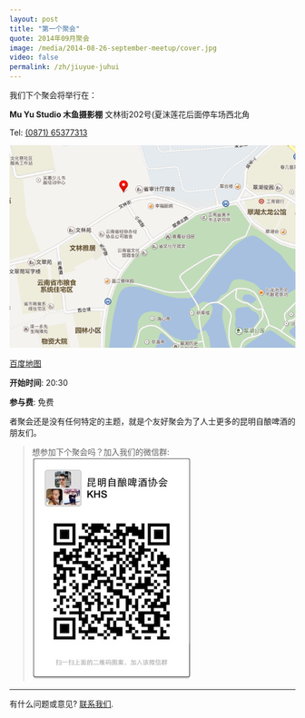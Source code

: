 ```yaml
---
layout: post
title: "第一个聚会"
quote: 2014年09月聚会
image: /media/2014-08-26-september-meetup/cover.jpg
video: false
permalink: /zh/jiuyue-juhui
---
```


我们下个聚会将举行在：

**Mu Yu Studio 木鱼摄影棚**
文林街202号(夏沫莲花后面停车场西北角

Tel: [(0871) 65377313](tel:087165377313)

!["木鱼摄影棚地图"](/media/2014-08-26-september-meetup/map-chinese.png)

[百度地图](http://j.map.baidu.com/54PRv)


**开始时间**: 20:30

**参与费**: 免费

者聚会还是没有任何特定的主题，就是个友好聚会为了人士更多的昆明自酿啤酒的朋友们。

> 想参加下个聚会吗？加入我们的微信群:
![KHS微信群编码](/media/qr-code.jpg)

-----
有什么问题或意见? [联系我们](mailto:hello@kunmingbeer.org).